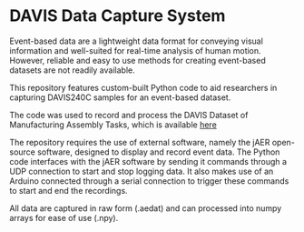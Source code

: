 # DAVIS Data Capture System

Event-based data are a lightweight data format for conveying visual information and well-suited for real-time analysis of human motion.  
However, reliable and easy to use methods for creating event-based datasets are not readily available.

This repository features custom-built Python code to aid researchers in capturing DAVIS240C samples for an event-based dataset.

The code was used to record and process the DAVIS Dataset of Manufacturing Assembly Tasks, which is available <a href="https://zenodo.org/records/10562564">here</a>

The repository requires the use of external software, namely the jAER open-source software, designed to display and record event data. The Python code interfaces with the jAER software by sending it commands through a UDP connection to start and stop logging data. It also makes use of an Arduino connected through a serial connection to trigger these commands to start and end the recordings.

All data are captured in raw form (.aedat) and can processed into numpy arrays for ease of use (.npy). 


